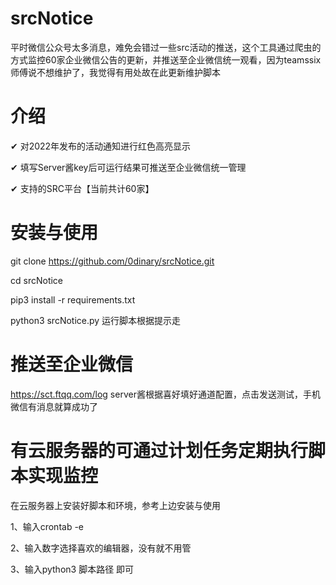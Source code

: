 # srcNotice
平时微信公众号太多消息，难免会错过一些src活动的推送，这个工具通过爬虫的方式监控60家企业微信公告的更新，并推送至企业微信统一观看，因为teamssix师傅说不想维护了，我觉得有用处故在此更新维护脚本

# 介绍
✔ 对2022年发布的活动通知进行红色高亮显示

✔ 填写Server酱key后可运行结果可推送至企业微信统一管理

✔ 支持的SRC平台【当前共计60家】

# 安装与使用
git clone https://github.com/0dinary/srcNotice.git

cd srcNotice

pip3 install -r requirements.txt

python3 srcNotice.py 运行脚本根据提示走

# 推送至企业微信
https://sct.ftqq.com/log server酱根据喜好填好通道配置，点击发送测试，手机微信有消息就算成功了

# 有云服务器的可通过计划任务定期执行脚本实现监控
在云服务器上安装好脚本和环境，参考上边安装与使用

1、输入crontab -e

2、输入数字选择喜欢的编辑器，没有就不用管

3、输入python3 脚本路径 即可

